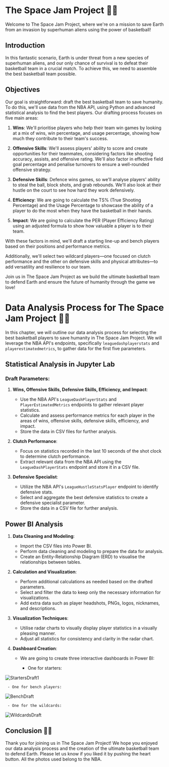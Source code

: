 # The Space Jam Project 🌌🏀

Welcome to The Space Jam Project, where we're on a mission to save Earth from an invasion by superhuman aliens using the power of basketball!

## Introduction

In this fantastic scenario, Earth is under threat from a new species of superhuman aliens, and our only chance of survival is to defeat their basketball team in a crucial match. To achieve this, we need to assemble the best basketball team possible.

## Objectives

Our goal is straightforward: draft the best basketball team to save humanity. To do this, we'll use data from the NBA API, using Python and advanced statistical analysis to find the best players. Our drafting process focuses on five main areas:

1. **Wins**: We'll prioritise players who help their team win games by looking at a mix of wins, win percentage, and usage percentage, showing how much they contribute to their team's success.

2. **Offensive Skills**: We'll assess players' ability to score and create opportunities for their teammates, considering factors like shooting accuracy, assists, and offensive rating. We'll also factor in effective field goal percentage and penalise turnovers to ensure a well-rounded offensive strategy.

3. **Defensive Skills**: Defence wins games, so we'll analyse players' ability to steal the ball, block shots, and grab rebounds. We'll also look at their hustle on the court to see how hard they work defensively.

4. **Efficiency**: We are going to calculate the TS% (True Shooting Percentage) and the Usage Percentage to showcase the ability of a player to do the most when they have the basketball in their hands.

5. **Impact**: We are going to calculate the PER (Player Efficiency Rating) using an adjusted formula to show how valuable a player is to their team.

With these factors in mind, we'll draft a starting line-up and bench players based on their positions and performance metrics. 

Additionally, we'll select two wildcard players—one focused on clutch performance and the other on defensive skills and physical attributes—to add versatility and resilience to our team.

Join us in The Space Jam Project as we build the ultimate basketball team to defend Earth and ensure the future of humanity through the game we love!

# Data Analysis Process for The Space Jam Project 🌌🏀

In this chapter, we will outline our data analysis process for selecting the best basketball players to save humanity in The Space Jam Project. We will leverage the NBA API's endpoints, specifically `leaguedashplayerstats` and `playerestimatedmetrics`, to gather data for the first five parameters.

## Statistical Analysis in Jupyter Lab

### Draft Parameters:

1. **Wins, Offensive Skills, Defensive Skills, Efficiency, and Impact**:
   - Use the NBA API's `LeagueDashPlayerStats` and `PlayerEstimatedMetrics` endpoints to gather relevant player statistics.
   - Calculate and assess performance metrics for each player in the areas of wins, offensive skills, defensive skills, efficiency, and impact.
   - Store the data in CSV files for further analysis.

2. **Clutch Performance**:
   - Focus on statistics recorded in the last 10 seconds of the shot clock to determine clutch performance.
   - Extract relevant data from the NBA API using the `LeagueDashPlayerStats` endpoint and store it in a CSV file.

3. **Defensive Specialist**:
   - Utilize the NBA API's `LeagueHustleStatsPlayer` endpoint to identify defensive stats.
   - Select and aggregate the best defensive statistics to create a defensive specialist parameter.
   - Store the data in a CSV file for further analysis.

## Power BI Analysis

1. **Data Cleaning and Modeling**:
   - Import the CSV files into Power BI.
   - Perform data cleaning and modeling to prepare the data for analysis.
   - Create an Entity-Relationship Diagram (ERD) to visualise the relationships between tables.

2. **Calculation and Visualization**:
   - Perform additional calculations as needed based on the drafted parameters.
   - Select and filter the data to keep only the necessary information for visualizations.
   - Add extra data such as player headshots, PNGs, logos, nicknames, and descriptions.

3. **Visualization Techniques**:
   - Utilise radar charts to visually display player statistics in a visually pleasing manner.
   - Adjust all statistics for consistency and clarity in the radar chart.

4. **Dashboard Creation**:
   - We are going to create three interactive dashboards in Power BI:

     - One for starters:

![StartersDraft1](https://github.com/giacomo-carta/TheSpaceJamProject/assets/153180003/718d8b10-eed9-49e7-bdd3-7c1d2949e4ae)


     - One for bench players:

![BenchDraft](https://github.com/giacomo-carta/TheSpaceJamProject/assets/153180003/f8469bfc-3b4d-4e1f-8706-948800147e85)


     - One for the wildcards:

![WildcardsDraft](https://github.com/giacomo-carta/TheSpaceJamProject/assets/153180003/a1277734-c036-4b9e-a052-1fd1471d37fd)
  


## Conclusion 🌌🏀

Thank you for joining us in The Space Jam Project! We hope you enjoyed our data analysis process and the creation of the ultimate basketball team to defend Earth. Please let us know if you liked it by pushing the heart button. All the photos used belong to the NBA.
